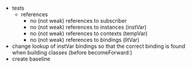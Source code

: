 - tests
  - references
    - no (not weak) references to subscriber
    - no (not weak) references to instances (instVar)
    - no (not weak) references to contexts (tempVar)
    - no (not weak) references to bindings (litVar)
- change lookup of instVar bindings so that the correct binding is found when building classes (before becomeForward:)
- create baseline